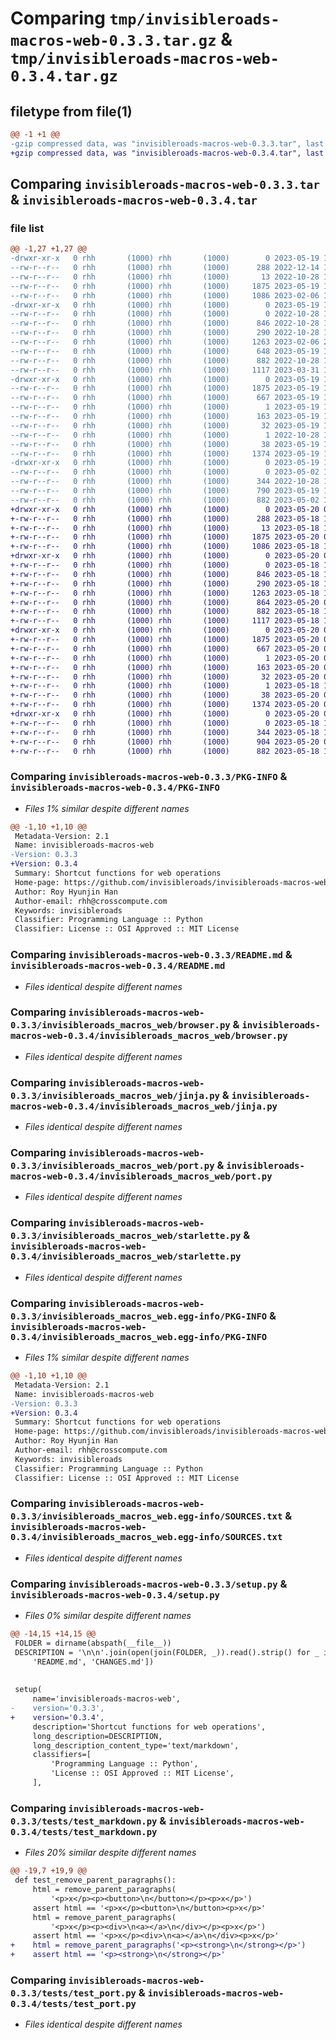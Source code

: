 # Comparing `tmp/invisibleroads-macros-web-0.3.3.tar.gz` & `tmp/invisibleroads-macros-web-0.3.4.tar.gz`

## filetype from file(1)

```diff
@@ -1 +1 @@
-gzip compressed data, was "invisibleroads-macros-web-0.3.3.tar", last modified: Fri May 19 18:57:31 2023, max compression
+gzip compressed data, was "invisibleroads-macros-web-0.3.4.tar", last modified: Sat May 20 03:33:33 2023, max compression
```

## Comparing `invisibleroads-macros-web-0.3.3.tar` & `invisibleroads-macros-web-0.3.4.tar`

### file list

```diff
@@ -1,27 +1,27 @@
-drwxr-xr-x   0 rhh       (1000) rhh       (1000)        0 2023-05-19 18:57:31.933993 invisibleroads-macros-web-0.3.3/
--rw-r--r--   0 rhh       (1000) rhh       (1000)      288 2022-12-14 19:46:41.000000 invisibleroads-macros-web-0.3.3/CHANGES.md
--rw-r--r--   0 rhh       (1000) rhh       (1000)       13 2022-10-28 18:39:04.000000 invisibleroads-macros-web-0.3.3/MANIFEST.in
--rw-r--r--   0 rhh       (1000) rhh       (1000)     1875 2023-05-19 18:57:31.933993 invisibleroads-macros-web-0.3.3/PKG-INFO
--rw-r--r--   0 rhh       (1000) rhh       (1000)     1086 2023-02-06 17:49:03.000000 invisibleroads-macros-web-0.3.3/README.md
-drwxr-xr-x   0 rhh       (1000) rhh       (1000)        0 2023-05-19 18:57:31.932993 invisibleroads-macros-web-0.3.3/invisibleroads_macros_web/
--rw-r--r--   0 rhh       (1000) rhh       (1000)        0 2022-10-28 18:39:04.000000 invisibleroads-macros-web-0.3.3/invisibleroads_macros_web/__init__.py
--rw-r--r--   0 rhh       (1000) rhh       (1000)      846 2022-10-28 18:39:04.000000 invisibleroads-macros-web-0.3.3/invisibleroads_macros_web/browser.py
--rw-r--r--   0 rhh       (1000) rhh       (1000)      290 2022-10-28 18:39:04.000000 invisibleroads-macros-web-0.3.3/invisibleroads_macros_web/escape.py
--rw-r--r--   0 rhh       (1000) rhh       (1000)     1263 2023-02-06 20:19:53.000000 invisibleroads-macros-web-0.3.3/invisibleroads_macros_web/jinja.py
--rw-r--r--   0 rhh       (1000) rhh       (1000)      648 2023-05-19 18:46:37.000000 invisibleroads-macros-web-0.3.3/invisibleroads_macros_web/markdown.py
--rw-r--r--   0 rhh       (1000) rhh       (1000)      882 2022-10-28 18:39:04.000000 invisibleroads-macros-web-0.3.3/invisibleroads_macros_web/port.py
--rw-r--r--   0 rhh       (1000) rhh       (1000)     1117 2023-03-31 18:25:46.000000 invisibleroads-macros-web-0.3.3/invisibleroads_macros_web/starlette.py
-drwxr-xr-x   0 rhh       (1000) rhh       (1000)        0 2023-05-19 18:57:31.932993 invisibleroads-macros-web-0.3.3/invisibleroads_macros_web.egg-info/
--rw-r--r--   0 rhh       (1000) rhh       (1000)     1875 2023-05-19 18:57:31.000000 invisibleroads-macros-web-0.3.3/invisibleroads_macros_web.egg-info/PKG-INFO
--rw-r--r--   0 rhh       (1000) rhh       (1000)      667 2023-05-19 18:57:31.000000 invisibleroads-macros-web-0.3.3/invisibleroads_macros_web.egg-info/SOURCES.txt
--rw-r--r--   0 rhh       (1000) rhh       (1000)        1 2023-05-19 18:57:31.000000 invisibleroads-macros-web-0.3.3/invisibleroads_macros_web.egg-info/dependency_links.txt
--rw-r--r--   0 rhh       (1000) rhh       (1000)      163 2023-05-19 18:57:31.000000 invisibleroads-macros-web-0.3.3/invisibleroads_macros_web.egg-info/requires.txt
--rw-r--r--   0 rhh       (1000) rhh       (1000)       32 2023-05-19 18:57:31.000000 invisibleroads-macros-web-0.3.3/invisibleroads_macros_web.egg-info/top_level.txt
--rw-r--r--   0 rhh       (1000) rhh       (1000)        1 2022-10-28 18:53:12.000000 invisibleroads-macros-web-0.3.3/invisibleroads_macros_web.egg-info/zip-safe
--rw-r--r--   0 rhh       (1000) rhh       (1000)       38 2023-05-19 18:57:31.933993 invisibleroads-macros-web-0.3.3/setup.cfg
--rw-r--r--   0 rhh       (1000) rhh       (1000)     1374 2023-05-19 18:56:07.000000 invisibleroads-macros-web-0.3.3/setup.py
-drwxr-xr-x   0 rhh       (1000) rhh       (1000)        0 2023-05-19 18:57:31.933993 invisibleroads-macros-web-0.3.3/tests/
--rw-r--r--   0 rhh       (1000) rhh       (1000)        0 2023-05-02 16:01:35.000000 invisibleroads-macros-web-0.3.3/tests/__init__.py
--rw-r--r--   0 rhh       (1000) rhh       (1000)      344 2022-10-28 18:39:04.000000 invisibleroads-macros-web-0.3.3/tests/test_escape.py
--rw-r--r--   0 rhh       (1000) rhh       (1000)      790 2023-05-19 18:55:30.000000 invisibleroads-macros-web-0.3.3/tests/test_markdown.py
--rw-r--r--   0 rhh       (1000) rhh       (1000)      882 2023-05-02 16:01:35.000000 invisibleroads-macros-web-0.3.3/tests/test_port.py
+drwxr-xr-x   0 rhh       (1000) rhh       (1000)        0 2023-05-20 03:33:33.077991 invisibleroads-macros-web-0.3.4/
+-rw-r--r--   0 rhh       (1000) rhh       (1000)      288 2023-05-18 17:00:41.000000 invisibleroads-macros-web-0.3.4/CHANGES.md
+-rw-r--r--   0 rhh       (1000) rhh       (1000)       13 2023-05-18 17:00:41.000000 invisibleroads-macros-web-0.3.4/MANIFEST.in
+-rw-r--r--   0 rhh       (1000) rhh       (1000)     1875 2023-05-20 03:33:33.076991 invisibleroads-macros-web-0.3.4/PKG-INFO
+-rw-r--r--   0 rhh       (1000) rhh       (1000)     1086 2023-05-18 17:00:41.000000 invisibleroads-macros-web-0.3.4/README.md
+drwxr-xr-x   0 rhh       (1000) rhh       (1000)        0 2023-05-20 03:33:33.074991 invisibleroads-macros-web-0.3.4/invisibleroads_macros_web/
+-rw-r--r--   0 rhh       (1000) rhh       (1000)        0 2023-05-18 17:00:41.000000 invisibleroads-macros-web-0.3.4/invisibleroads_macros_web/__init__.py
+-rw-r--r--   0 rhh       (1000) rhh       (1000)      846 2023-05-18 17:00:41.000000 invisibleroads-macros-web-0.3.4/invisibleroads_macros_web/browser.py
+-rw-r--r--   0 rhh       (1000) rhh       (1000)      290 2023-05-18 17:00:41.000000 invisibleroads-macros-web-0.3.4/invisibleroads_macros_web/escape.py
+-rw-r--r--   0 rhh       (1000) rhh       (1000)     1263 2023-05-18 17:00:41.000000 invisibleroads-macros-web-0.3.4/invisibleroads_macros_web/jinja.py
+-rw-r--r--   0 rhh       (1000) rhh       (1000)      864 2023-05-20 01:27:51.000000 invisibleroads-macros-web-0.3.4/invisibleroads_macros_web/markdown.py
+-rw-r--r--   0 rhh       (1000) rhh       (1000)      882 2023-05-18 17:00:41.000000 invisibleroads-macros-web-0.3.4/invisibleroads_macros_web/port.py
+-rw-r--r--   0 rhh       (1000) rhh       (1000)     1117 2023-05-18 17:00:41.000000 invisibleroads-macros-web-0.3.4/invisibleroads_macros_web/starlette.py
+drwxr-xr-x   0 rhh       (1000) rhh       (1000)        0 2023-05-20 03:33:33.075991 invisibleroads-macros-web-0.3.4/invisibleroads_macros_web.egg-info/
+-rw-r--r--   0 rhh       (1000) rhh       (1000)     1875 2023-05-20 03:33:33.000000 invisibleroads-macros-web-0.3.4/invisibleroads_macros_web.egg-info/PKG-INFO
+-rw-r--r--   0 rhh       (1000) rhh       (1000)      667 2023-05-20 03:33:33.000000 invisibleroads-macros-web-0.3.4/invisibleroads_macros_web.egg-info/SOURCES.txt
+-rw-r--r--   0 rhh       (1000) rhh       (1000)        1 2023-05-20 03:33:33.000000 invisibleroads-macros-web-0.3.4/invisibleroads_macros_web.egg-info/dependency_links.txt
+-rw-r--r--   0 rhh       (1000) rhh       (1000)      163 2023-05-20 03:33:33.000000 invisibleroads-macros-web-0.3.4/invisibleroads_macros_web.egg-info/requires.txt
+-rw-r--r--   0 rhh       (1000) rhh       (1000)       32 2023-05-20 03:33:33.000000 invisibleroads-macros-web-0.3.4/invisibleroads_macros_web.egg-info/top_level.txt
+-rw-r--r--   0 rhh       (1000) rhh       (1000)        1 2023-05-18 17:01:44.000000 invisibleroads-macros-web-0.3.4/invisibleroads_macros_web.egg-info/zip-safe
+-rw-r--r--   0 rhh       (1000) rhh       (1000)       38 2023-05-20 03:33:33.077991 invisibleroads-macros-web-0.3.4/setup.cfg
+-rw-r--r--   0 rhh       (1000) rhh       (1000)     1374 2023-05-20 01:27:51.000000 invisibleroads-macros-web-0.3.4/setup.py
+drwxr-xr-x   0 rhh       (1000) rhh       (1000)        0 2023-05-20 03:33:33.076991 invisibleroads-macros-web-0.3.4/tests/
+-rw-r--r--   0 rhh       (1000) rhh       (1000)        0 2023-05-18 17:00:41.000000 invisibleroads-macros-web-0.3.4/tests/__init__.py
+-rw-r--r--   0 rhh       (1000) rhh       (1000)      344 2023-05-18 17:00:41.000000 invisibleroads-macros-web-0.3.4/tests/test_escape.py
+-rw-r--r--   0 rhh       (1000) rhh       (1000)      904 2023-05-20 01:27:51.000000 invisibleroads-macros-web-0.3.4/tests/test_markdown.py
+-rw-r--r--   0 rhh       (1000) rhh       (1000)      882 2023-05-18 17:00:41.000000 invisibleroads-macros-web-0.3.4/tests/test_port.py
```

### Comparing `invisibleroads-macros-web-0.3.3/PKG-INFO` & `invisibleroads-macros-web-0.3.4/PKG-INFO`

 * *Files 1% similar despite different names*

```diff
@@ -1,10 +1,10 @@
 Metadata-Version: 2.1
 Name: invisibleroads-macros-web
-Version: 0.3.3
+Version: 0.3.4
 Summary: Shortcut functions for web operations
 Home-page: https://github.com/invisibleroads/invisibleroads-macros-web
 Author: Roy Hyunjin Han
 Author-email: rhh@crosscompute.com
 Keywords: invisibleroads
 Classifier: Programming Language :: Python
 Classifier: License :: OSI Approved :: MIT License
```

### Comparing `invisibleroads-macros-web-0.3.3/README.md` & `invisibleroads-macros-web-0.3.4/README.md`

 * *Files identical despite different names*

### Comparing `invisibleroads-macros-web-0.3.3/invisibleroads_macros_web/browser.py` & `invisibleroads-macros-web-0.3.4/invisibleroads_macros_web/browser.py`

 * *Files identical despite different names*

### Comparing `invisibleroads-macros-web-0.3.3/invisibleroads_macros_web/jinja.py` & `invisibleroads-macros-web-0.3.4/invisibleroads_macros_web/jinja.py`

 * *Files identical despite different names*

### Comparing `invisibleroads-macros-web-0.3.3/invisibleroads_macros_web/port.py` & `invisibleroads-macros-web-0.3.4/invisibleroads_macros_web/port.py`

 * *Files identical despite different names*

### Comparing `invisibleroads-macros-web-0.3.3/invisibleroads_macros_web/starlette.py` & `invisibleroads-macros-web-0.3.4/invisibleroads_macros_web/starlette.py`

 * *Files identical despite different names*

### Comparing `invisibleroads-macros-web-0.3.3/invisibleroads_macros_web.egg-info/PKG-INFO` & `invisibleroads-macros-web-0.3.4/invisibleroads_macros_web.egg-info/PKG-INFO`

 * *Files 1% similar despite different names*

```diff
@@ -1,10 +1,10 @@
 Metadata-Version: 2.1
 Name: invisibleroads-macros-web
-Version: 0.3.3
+Version: 0.3.4
 Summary: Shortcut functions for web operations
 Home-page: https://github.com/invisibleroads/invisibleroads-macros-web
 Author: Roy Hyunjin Han
 Author-email: rhh@crosscompute.com
 Keywords: invisibleroads
 Classifier: Programming Language :: Python
 Classifier: License :: OSI Approved :: MIT License
```

### Comparing `invisibleroads-macros-web-0.3.3/invisibleroads_macros_web.egg-info/SOURCES.txt` & `invisibleroads-macros-web-0.3.4/invisibleroads_macros_web.egg-info/SOURCES.txt`

 * *Files identical despite different names*

### Comparing `invisibleroads-macros-web-0.3.3/setup.py` & `invisibleroads-macros-web-0.3.4/setup.py`

 * *Files 0% similar despite different names*

```diff
@@ -14,15 +14,15 @@
 FOLDER = dirname(abspath(__file__))
 DESCRIPTION = '\n\n'.join(open(join(FOLDER, _)).read().strip() for _ in [
     'README.md', 'CHANGES.md'])
 
 
 setup(
     name='invisibleroads-macros-web',
-    version='0.3.3',
+    version='0.3.4',
     description='Shortcut functions for web operations',
     long_description=DESCRIPTION,
     long_description_content_type='text/markdown',
     classifiers=[
         'Programming Language :: Python',
         'License :: OSI Approved :: MIT License',
     ],
```

### Comparing `invisibleroads-macros-web-0.3.3/tests/test_markdown.py` & `invisibleroads-macros-web-0.3.4/tests/test_markdown.py`

 * *Files 20% similar despite different names*

```diff
@@ -19,7 +19,9 @@
 def test_remove_parent_paragraphs():
     html = remove_parent_paragraphs(
         '<p>x</p><p><button>\n</button></p><p>x</p>')
     assert html == '<p>x</p><button>\n</button><p>x</p>'
     html = remove_parent_paragraphs(
         '<p>x</p><p><div>\n<a></a>\n</div></p><p>x</p>')
     assert html == '<p>x</p><div>\n<a></a>\n</div><p>x</p>'
+    html = remove_parent_paragraphs('<p><strong>\n</strong></p>')
+    assert html == '<p><strong>\n</strong></p>'
```

### Comparing `invisibleroads-macros-web-0.3.3/tests/test_port.py` & `invisibleroads-macros-web-0.3.4/tests/test_port.py`

 * *Files identical despite different names*

